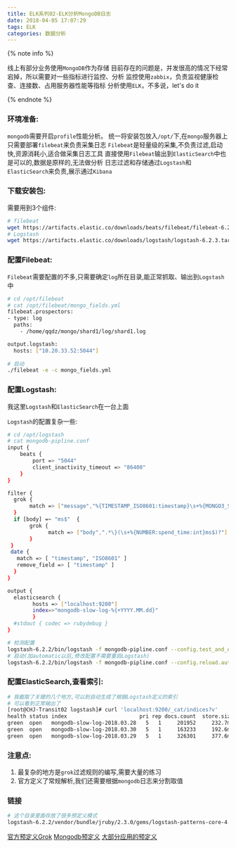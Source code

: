 ```yaml
---
title: ELK系列02-ELK分析MongoDB日志
date: 2018-04-05 17:07:29
tags: ELK
categories: 数据分析
---
```


{% note info %}

线上有部分业务使用`MongoDB`作为存储
目前存在的问题是，并发很高的情况下经常宕掉，所以需要对一些指标进行监控、分析
监控使用`zabbix`，负责监视健康检查、连接数、占用服务器性能等指标
分析使用`ELK`，不多说，let's do it

{% endnote %}

<!-- more -->



### 环境准备:

`mongodb`需要开启`profile`性能分析。
统一将安装包放入`/opt/`下,在`mongo`服务器上只需要部署`filebeat`来负责采集日志
`Filebeat`是轻量级的采集,不负责过滤,启动快,资源消耗小,适合做采集日志工具
直接使用`Filebeat`输出到`ElasticSearch`中也是可以的,数据是原样的,无法做分析
日志过滤和存储通过`Logstash`和`ElasticSearch`来负责,展示通过`Kibana`

### 下载安装包:

需要用到3个组件:

```bash
# filebeat
wget https://artifacts.elastic.co/downloads/beats/filebeat/filebeat-6.2.3-linux-x86_64.tar.gz
# Logstash
wget https://artifacts.elastic.co/downloads/logstash/logstash-6.2.3.tar.gz
```

### 配置Filebeat:

`Filebeat`需要配置的不多,只需要确定`log`所在目录,能正常抓取、输出到`Logstash`中

```bash
# cd /opt/filebeat
# cat /opt/filebeat/mongo_fields.yml  
filebeat.prospectors:
- type: log
  paths:
    - /home/qqdz/mongo/shard1/log/shard1.log

output.logstash:
  hosts: ["10.20.33.52:5044"]
  
# 启动
./filebeat -e -c mongo_fields.yml
```



### 配置Logstash:

我这里`Logstash`和`ElasticSearch`在一台上面

`Logstash`的配置复杂一些:

```bash
# cd /opt/logstash
# cat mongodb-pipline.conf
input {
    beats {
        port => "5044"
        client_inactivity_timeout => "86400"
    }
}

filter {
  grok {
       match => ["message","%{TIMESTAMP_ISO8601:timestamp}\s+%{MONGO3_SEVERITY:severity}\s+%{MONGO3_COMPONENT:component}%{SPACE}(?:\[%{DATA:context}\])?\s+%{GREEDYDATA:body}"]
  } 
  if [body] =~ "ms$"  {  
       grok {
             match => ["body",".*\}(\s+%{NUMBER:spend_time:int}ms$)?"]
       }
 }
 date {
   match => [ "timestamp", "ISO8601" ]
   remove_field => [ "timestamp" ]
  }
}

output {
  elasticsearch { 
        hosts => ["localhost:9200"] 
        index=>"mongodb-slow-log-%{+YYYY.MM.dd}"
        }
  #stdout { codec => rubydebug }
}

# 检测配置
logstash-6.2.2/bin/logstash -f mongodb-pipline.conf --config.test_and_exit
# 启动(加automatic以后,修改配置不需要重启Logstash)
logstash-6.2.2/bin/logstash -f mongodb-pipline.conf --config.reload.automatic
```



### 配置ElasticSearch,查看索引:

```bash
# 我截取了关键的几个地方,可以到自动生成了根据Logstash定义的索引
# 可以看到正常输出了
[root@CHJ-Transit02 logstash]# curl 'localhost:9200/_cat/indices?v'
health status index                       pri rep docs.count  store.size pri.store.size
green  open   mongodb-slow-log-2018.03.28   5   1     201952     232.7mb        116.3mb
green  open   mongodb-slow-log-2018.03.30   5   1     163233     192.6mb         96.3mb
green  open   mongodb-slow-log-2018.03.29   5   1     326301     377.6mb        188.7mb
```



### 注意点:

1. 最复杂的地方是`grok`过滤规则的编写,需要大量的练习
2. 官方定义了常规解析,我们还需要根据`mongodb`日志来分割取值




### 链接

```bash
# 这个目录里面存放了很多预定义模式
logstash-6.2.2/vendor/bundle/jruby/2.3.0/gems/logstash-patterns-core-4.1.2/patterns
```

[官方预定义Grok](https://github.com/logstash-plugins/logstash-patterns-core/blob/master/patterns/grok-patterns)
[Mongodb预定义](https://github.com/logstash-plugins/logstash-patterns-core/blob/master/patterns/mongodb)
[大部分应用的预定义](https://github.com/logstash-plugins/logstash-patterns-core/tree/master/patterns)